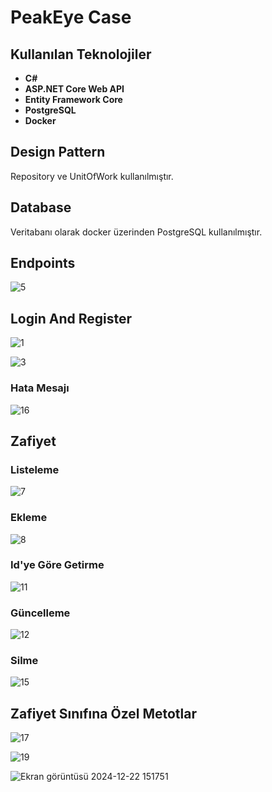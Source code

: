 # PeakEye Case

## Kullanılan Teknolojiler

- **C#**
- **ASP.NET Core Web API**
- **Entity Framework Core**
- **PostgreSQL**
- **Docker**

## Design Pattern

Repository ve UnitOfWork kullanılmıştır.

## Database

Veritabanı olarak docker üzerinden PostgreSQL kullanılmıştır.

## Endpoints

![5](https://github.com/user-attachments/assets/a8949b13-ca1e-4f2f-ab3c-713e652cd0b0)

## Login And Register

![1](https://github.com/user-attachments/assets/aee1cc00-5937-4e0a-ae1d-3dbb381b39dd)

![3](https://github.com/user-attachments/assets/202aa9ae-faf5-4cb6-af30-c02eac1e2fe7)

### Hata Mesajı

![16](https://github.com/user-attachments/assets/d96b1350-b310-49e4-bc9b-07092b4f9ac4)

## Zafiyet

### Listeleme

![7](https://github.com/user-attachments/assets/b5cb455b-c774-469e-8b22-ec1860d833c9)

### Ekleme

![8](https://github.com/user-attachments/assets/7b21f3f1-87ad-4f4c-99e1-d199a41f30dd)

### Id'ye Göre Getirme

![11](https://github.com/user-attachments/assets/a96f936d-c952-40eb-9e55-7cb5fdbadc86)

### Güncelleme

![12](https://github.com/user-attachments/assets/f696085c-9e8e-491f-bba2-5567f32f48f0)

### Silme

![15](https://github.com/user-attachments/assets/5e2e44da-5bc6-46f6-86ac-81ad1057b7e1)

## Zafiyet Sınıfına Özel Metotlar

![17](https://github.com/user-attachments/assets/96cf0a79-c0a4-4e62-b5c0-032d03f4cce4)

![19](https://github.com/user-attachments/assets/d8be5c40-44b1-484c-bc83-ab94eed8fb42)

![Ekran görüntüsü 2024-12-22 151751](https://github.com/user-attachments/assets/4ec0808b-046d-4ffe-b47b-c867df731925)
